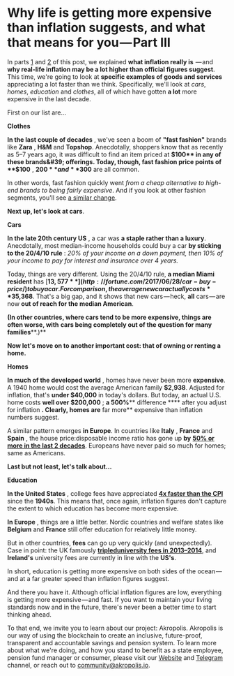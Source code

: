 ﻿# Why life is getting more expensive than inflation suggests, and what that means for you — Part III

In parts [1](https://medium.com/akropolis/why-life-is-getting-more-expensive-than-inflation-suggests-and-what-that-means-for-you-part-i-ca52770955f9) and [2](https://medium.com/akropolis/why-life-is-getting-more-expensive-than-inflation-suggests-and-what-that-means-for-you-part-ii-d172e87517a9) of this post, we explained **what inflation really is**  — and **why real-life inflation may be a lot higher than official figures suggest**. This time, we&#39;re going to look at **specific examples of goods and services** appreciating a lot faster than we think. Specifically, we&#39;ll look at _cars_, _homes_, _education_ and _clothes_, all of which have gotten **a lot** more expensive in the last decade.

First on our list are…

**Clothes**

**In the last couple of decades** , we&#39;ve seen a boom of **&quot;fast fashion&quot;** brands like **Zara** , **H&amp;M** and **Topshop**. Anecdotally, shoppers know that as recently as 5–7 years ago, it was difficult to find an item priced at **$100** in any of these brands&#39; offerings. Today, though, fast fashion price points of **$100** , **$200** and **$300** are all common.

In other words, fast fashion quickly went _from a cheap alternative to high-end brands to being fairly expensive_. And if you look at other fashion segments, you&#39;ll see [a similar change](http://nymag.com/fashion/06/spring/15735/).

**Next up, let&#39;s look at cars**.

**Cars**

**In the late 20th century US** , a car was **a staple rather than a luxury**. Anecdotally, most median-income households could buy a car **by sticking to the 20/4/10 rule** : _20% of your income on a down payment, then 10% of your income to pay for interest and insurance over 4 years._

Today, things are very different. Using the 20/4/10 rule, **a median Miami resident** has [**$13,577**](http://fortune.com/2017/06/28/car-buy-price/) to buy a car. For comparison, the average new car actually costs **$35,368**. That&#39;s a big gap, and it shows that new cars — heck, **all** cars — are now **out of reach for the median American**.

**(In other countries, where cars tend to be more expensive, things are often worse, with**  **cars being completely out of the question for many families****.)**

**Now let&#39;s move on to another important cost: that of owning or renting a home.**

**Homes**

**In much of the developed world** , homes have never been more **expensive**. A 1940 home would cost the average American family **$2,938**. Adjusted for inflation, that&#39;s **under $40,000** in today&#39;s dollars. But today, an actual U.S. home costs **well over $200,000** ; **a 500%**** difference **** after you adjust for inflation **. Clearly, homes are** far more** expensive than inflation numbers suggest.

A similar pattern emerges **in Europe**. In countries like **Italy** , **France** and **Spain** , the house price:disposable income ratio has gone up **by** [**50% or more in the last 2 decades**](http://www.economicsinpictures.com/2012/06/house-prices-versus-disposable-income.html). Europeans have never paid so much for homes; same as Americans.

**Last but not least, let&#39;s talk about…**

**Education**

**In the United States** , college fees have appreciated [**4x faster than the CPI**](https://www.landlordzone.co.uk/information/taking-the-heat-out-of-the-housing-market) since the **1940s**. This means that, once again, inflation figures don&#39;t capture the extent to which education has become more expensive.

**In Europe** , things are a little better. Nordic countries and welfare states like **Belgium** and **France** still offer education for relatively little money.

But in other countries, **fees** can go up very quickly (and unexpectedly). Case in point: the UK famously [**tripled**](https://www.theguardian.com/news/datablog/2014/mar/21/explained-triple-tuition-fees-no-extra-cash)[**university fees in 2013–2014**](https://www.theguardian.com/news/datablog/2014/mar/21/explained-triple-tuition-fees-no-extra-cash), and **Ireland&#39;s** university fees are currently in line with the **US&#39;s**.

In short, education is getting more expensive on both sides of the ocean — and at a far greater speed than inflation figures suggest.

And there you have it. Although official inflation figures are low, everything is getting more expensive — and fast. If you want to maintain your living standards now and in the future, there&#39;s never been a better time to start thinking ahead.

To that end, we invite you to learn about our project: Akropolis. Akropolis is our way of using the blockchain to create an inclusive, future-proof, transparent and accountable savings and pension system. To learn more about what we&#39;re doing, and how you stand to benefit as a state employee, pension fund manager or consumer, please visit our [Website](https://akropolis.io/) and [Telegram](https://t.me/akropolis_official) channel, or reach out to [community@akropolis.io](mailto:community@akropolis.io).